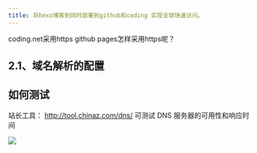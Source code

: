 ```yaml
---
title: 将hexo博客到同时部署到github和coding 实现全球快速访问。
---
```


coding.net采用https
github pages怎样采用https呢？


##




## 2.1、域名解析的配置



## 如何测试

站长工具：
http://tool.chinaz.com/dns/
可测试 DNS 服务器的可用性和响应时间

<img src="/images/raw/DNS - 双线部署 - 服务器测速.png"></img>



##

